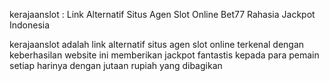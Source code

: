 kerajaanslot : Link Alternatif Situs Agen Slot Online Bet77 Rahasia Jackpot Indonesia

kerajaanslot adalah link alternatif situs agen slot online terkenal dengan keberhasilan website ini memberikan jackpot fantastis kepada para pemain setiap harinya dengan jutaan rupiah yang dibagikan
